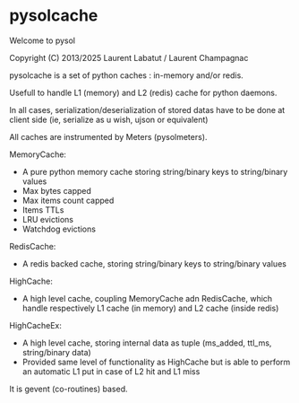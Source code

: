 pysolcache
============

Welcome to pysol

Copyright (C) 2013/2025 Laurent Labatut / Laurent Champagnac

pysolcache is a set of python caches : in-memory and/or redis.

Usefull to handle L1 (memory) and L2 (redis) cache for python daemons.

In all cases, serialization/deserialization of stored datas have to be done at client side (ie, serialize as u wish, ujson or equivalent)

All caches are instrumented by Meters (pysolmeters).

MemoryCache:
- A pure python memory cache storing string/binary keys to string/binary values
- Max bytes capped
- Max items count capped
- Items TTLs
- LRU evictions
- Watchdog evictions

RedisCache:
- A redis backed cache, storing string/binary keys to string/binary values

HighCache:
- A high level cache, coupling MemoryCache adn RedisCache, which handle respectively L1 cache (in memory) and L2 cache (inside redis)

HighCacheEx:
- A high level cache, storing internal data as tuple (ms_added, ttl_ms, string/binary data)
- Provided same level of functionality as HighCache but is able to perform an automatic L1 put in case of L2 hit and L1 miss

It is gevent (co-routines) based.

